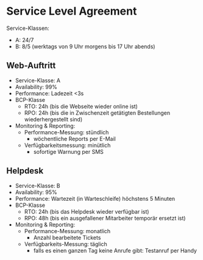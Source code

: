 # Service Level Agreement

Service-Klassen:

- A: 24/7
- B: 8/5 (werktags von 9 Uhr morgens bis 17 Uhr abends)

## Web-Auftritt

- Service-Klasse: A
- Availability: 99%
- Performance: Ladezeit <3s
- BCP-Klasse
    - RTO: 24h (bis die Webseite wieder online ist)
    - RPO: 24h (bis die in Zwischenzeit getätigten Bestellungen
      wiederhergestellt sind)
- Monitoring & Reporting:
    - Performance-Messung: stündlich
        - wöchentliche Reports per E-Mail
    - Verfügbarkeitsmessung: minütlich
        - sofortige Warnung per SMS

## Helpdesk

- Service-Klasse: B
- Availability: 95%
- Performance: Wartezeit (in Warteschleife) höchstens 5 Minuten
- BCP-Klasse
    - RTO: 24h (bis das Helpdesk wieder verfügbar ist)
    - RPO: 48h (bis ein ausgefallener Mitarbeiter temporär ersetzt ist)
- Monitoring & Reporting:
    - Performance-Messung: monatlich
        - Anzahl bearbeitete Tickets
    - Verfügbarkeits-Messung: täglich
        - falls es einen ganzen Tag keine Anrufe gibt: Testanruf per Handy
